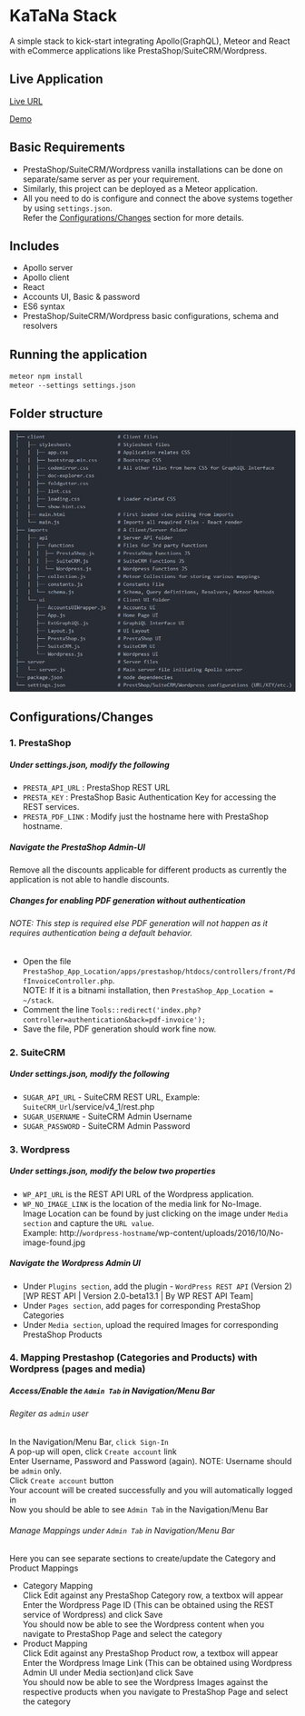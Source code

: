 # KaTaNa Stack

A simple stack to kick-start integrating Apollo(GraphQL), Meteor and React with eCommerce applications like PrestaShop/SuiteCRM/Wordpress.

## Live Application
[Live URL](http://104.199.118.203/)


[Demo](https://www.youtube.com/watch?v=KCwB7qIUrbc)

## Basic Requirements
- PrestaShop/SuiteCRM/Wordpress vanilla installations can be done on separate/same server as per your requirement.
- Similarly, this project can be deployed as a Meteor application.
- All you need to do is configure and connect the above systems together by using `settings.json`.  
Refer the [Configurations/Changes](#configurationschanges) section for more details.

## Includes
- Apollo server
- Apollo client
- React
- Accounts UI, Basic & password
- ES6 syntax
- PrestaShop/SuiteCRM/Wordpress basic configurations, schema and resolvers


## Running the application

```
meteor npm install
meteor --settings settings.json
```

## Folder structure

![KaTaNa App](screenshots/folder-structure.PNG)

## Configurations/Changes
### 1. PrestaShop
##### Under settings.json, modify the following
* `PRESTA_API_URL` : PrestaShop REST URL
* `PRESTA_KEY` : PrestaShop Basic Authentication Key for accessing the REST services.
* `PRESTA_PDF_LINK` : Modify just the hostname here with PrestaShop hostname.

##### Navigate the PrestaShop Admin-UI
Remove all the discounts applicable for different products as currently the application is not able to handle discounts.

##### Changes for enabling PDF generation without authentication  
###### NOTE: This step is required else PDF generation will not happen as it requires authentication being a default behavior.
- Open the file `PrestaShop_App_Location/apps/prestashop/htdocs/controllers/front/PdfInvoiceController.php`.  
NOTE: If it is a bitnami installation, then `PrestaShop_App_Location = ~/stack`.
- Comment the line `Tools::redirect('index.php?controller=authentication&back=pdf-invoice');`
- Save the file, PDF generation should work fine now.

### 2. SuiteCRM
##### Under settings.json, modify the following
* `SUGAR_API_URL` - SuiteCRM REST URL, Example: `SuiteCRM_Url`/service/v4_1/rest.php
* `SUGAR_USERNAME` - SuiteCRM Admin Username
* `SUGAR_PASSWORD` - SuiteCRM Admin Password

### 3. Wordpress
##### Under settings.json, modify the below two properties
* `WP_API_URL` is the REST API URL of the Wordpress application.
* `WP_NO_IMAGE_LINK` is the location of the media link for No-Image.  
Image Location can be found by just clicking on the image under `Media section` and capture the `URL value`.  
Example: http://`wordpress-hostname`/wp-content/uploads/2016/10/No-image-found.jpg

##### Navigate the Wordpress Admin UI
- Under `Plugins section`, add the plugin - `WordPress REST API` (Version 2) [WP REST API | Version 2.0-beta13.1 | By WP REST API Team]
- Under `Pages section`, add pages for corresponding PrestaShop Categories
- Under `Media section`, upload the required Images for corresponding PrestaShop Products

### 4. Mapping Prestashop (Categories and Products) with Wordpress (pages and media)
##### Access/Enable the `Admin Tab` in Navigation/Menu Bar
###### Regiter as `admin` user
In the Navigation/Menu Bar, `click Sign-In`  
A pop-up will open, click `Create account` link  
Enter Username, Password and Password (again). NOTE: Username should be `admin` only.  
Click `Create account` button  
Your account will be created successfully and you will automatically logged in  
Now you should be able to see `Admin Tab` in the Navigation/Menu Bar
###### Manage Mappings under `Admin Tab` in Navigation/Menu Bar
Here you can see separate sections to create/update the Category and Product Mappings  
- Category Mapping  
Click Edit against any PrestaShop Category row, a textbox will appear  
Enter the Wordpress Page ID (This can be obtained using the REST service of Wordpress) and click Save  
You should now be able to see the Wordpress content when you navigate to PrestaShop Page and select the category
- Product Mapping  
Click Edit against any PrestaShop Product row, a textbox will appear  
Enter the Wordpress Image Link (This can be obtained using Wordpress Admin UI under Media section)and click Save  
You should now be able to see the Wordpress Images against the respective products when you navigate to PrestaShop Page and select the category
